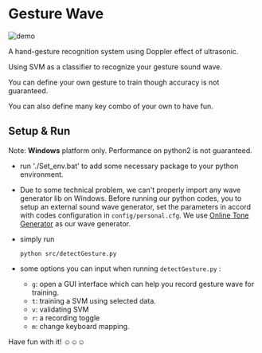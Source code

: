 # Gesture Wave

![demo](GestureWave_Demo.gif)

A hand-gesture recognition system using Doppler effect of ultrasonic.

Using SVM as a classifier to recognize your gesture sound wave.

You can define your own gesture to train though accuracy is not guaranteed.

You can also define many key combo of your own to have fun.

## Setup & Run

Note: **Windows** platform only. Performance on python2 is not guaranteed.

* run './Set_env.bat' to add some necessary package to your python environment. 

* Due to some technical problem, we can't properly import any wave generator lib on Windows. Before running our python codes, you to setup an external sound wave generator, set the parameters in accord with codes configuration in `config/personal.cfg`.  We use [Online Tone Generator](http://www.szynalski.com/tone-generator/) as our wave generator.

* simply run 

  ```python src/detectGesture.py``` 

* some options you can input when running `detectGesture.py` :
  * `g`: open a GUI interface which can help you record  gesture wave for training.
  * `t`: training a SVM using selected data.
  * `v`: validating SVM
  * `r`: a recording toggle
  * `m`: change keyboard mapping.

Have fun with it! ☺☺☺
